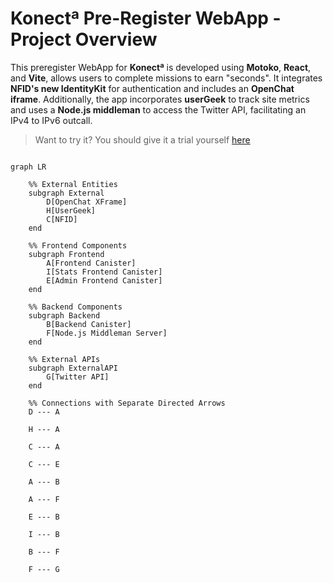 
# Konectª Pre-Register WebApp - Project Overview

This preregister WebApp for **Konectª** is developed using **Motoko**, **React**, and **Vite**, allows users to complete missions to earn "seconds". It integrates **NFID's new IdentityKit** for authentication and includes an **OpenChat iframe**. Additionally, the app incorporates **userGeek** to track site metrics and uses a **Node.js middleman** to access the Twitter API, facilitating an IPv4 to IPv6 outcall.

> Want to try it? You should give it a trial yourself [here](https://pre.konecta.one/  "https://pre.konecta.one/")
  

```mermaid

graph LR

    %% External Entities
    subgraph External
        D[OpenChat XFrame]
        H[UserGeek]
        C[NFID]
    end

    %% Frontend Components
    subgraph Frontend
        A[Frontend Canister]
        I[Stats Frontend Canister]
        E[Admin Frontend Canister]
    end

    %% Backend Components
    subgraph Backend
        B[Backend Canister]
        F[Node.js Middleman Server]
    end

    %% External APIs
    subgraph ExternalAPI
        G[Twitter API]
    end

    %% Connections with Separate Directed Arrows
    D --- A

    H --- A

    C --- A

    C --- E

    A --- B

    A --- F

    E --- B

    I --- B

    B --- F

    F --- G

```